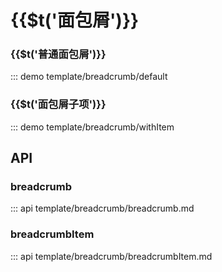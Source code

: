 # {{$t(\'面包屑\')}}

### {{$t(\'普通面包屑\')}}

::: demo template/breadcrumb/default

### {{$t(\'面包屑子项\')}}

::: demo template/breadcrumb/withItem

## API

### breadcrumb

::: api template/breadcrumb/breadcrumb.md

### breadcrumbItem

::: api template/breadcrumb/breadcrumbItem.md
